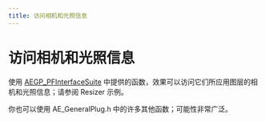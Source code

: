```yaml
---
title: 访问相机和光照信息
---
```

# 访问相机和光照信息

使用 [AEGP_PFInterfaceSuite](../aegps/aegp-suites.md#aegp_pfinterfacesuite1) 中提供的函数，效果可以访问它们所应用图层的相机和光照信息；请参阅 Resizer 示例。

你也可以使用 AE_GeneralPlug.h 中的许多其他函数；可能性非常广泛。